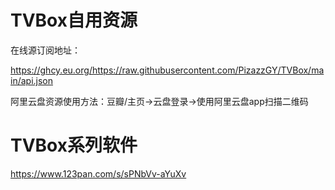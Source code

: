 # TVBox自用资源

在线源订阅地址：

https://ghcy.eu.org/https://raw.githubusercontent.com/PizazzGY/TVBox/main/api.json

阿里云盘资源使用方法：豆瓣/主页→云盘登录→使用阿里云盘app扫描二维码

# TVBox系列软件

https://www.123pan.com/s/sPNbVv-aYuXv
